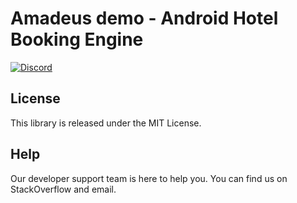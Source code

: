 # Amadeus demo - Android Hotel Booking Engine

[![Discord](https://img.shields.io/discord/696822960023011329?label=&logo=discord&logoColor=ffffff&color=7389D8&labelColor=6A7EC2)](https://discord.gg/cVrFBqx)

## License

This library is released under the MIT License.

## Help

Our developer support team is here to help you. You can find us on StackOverflow and email.
